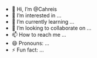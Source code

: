 - 👋 Hi, I’m @Cahreis
- 👀 I’m interested in ...
- 🌱 I’m currently learning ...
- 💞️ I’m looking to collaborate on ...
- 📫 How to reach me ...
- 😄 Pronouns: ...
- ⚡ Fun fact: ...

<!---
Cahreis/Cahreis is a ✨ special ✨ repository because its `README.md` (this file) appears on your GitHub profile.
You can click the Preview link to take a look at your changes.
--->
